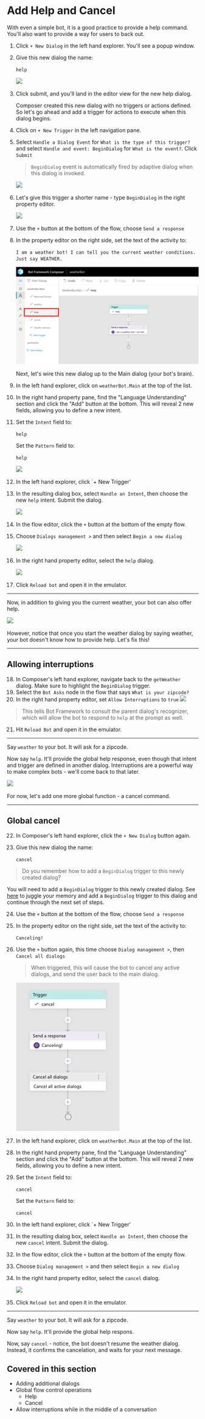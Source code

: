 # Add Help and Cancel

With even a simple bot, it is a good practice to provide a help command. You'll also want to provide a way for users to back out. 

1. Click `+ New Dialog` in the left hand explorer. You'll see a popup window.
2. Give this new dialog the name:

      `help`

   ![](./assets/04/help-dialog.png)

3. Click submit, and you'll land in the editor view for the new help dialog. 

   <a name="create-begin-dialog-trigger"></a>

   Composer created this new dialog with no triggers or actions defined. So let's go ahead and add a trigger for actions to execute when this dialog begins. 
4. Click on `+ New Trigger` in the left navigation pane. 
5. Select `Handle a Dialog Event` for `What is the type of this trigger?` and select `Handle and event: BeginDialog` for `What is the event?`. Click `Submit` 

   > `BeginDialog` event is automatically fired by adaptive dialog when this dialog is invoked.

   ![](./assets/02/begin-dialog-trigger.png)

6. Let's give this trigger a shorter name - type `BeginDialog` in the right property editor. 

   ![](./assets/02/begindialog-trigger.png) 

7. Use the `+` button at the bottom of the flow, choose `Send a response`
8. In the property editor on the right side, set the text of the activity to:

      `I am a weather bot! I can tell you the current weather conditions. Just say WEATHER.`

   ![](./assets/04/help.png)

   Next, let's wire this new dialog up to the Main dialog (your bot's brain).

9. In the left hand explorer, click on `weatherBot.Main` at the top of the list.
10. In the right hand property pane, find the "Language Understanding" section and click the "Add" button at the bottom. This will reveal 2 new fields, allowing you to define a new intent.
11. Set the `Intent` field to:

      `help`

      Set the `Pattern` field to: 

      `help`

      ![](./assets/04/help-intent.png)

12. In the left hand explorer, click `+ New Trigger'
13. In the resulting dialog box, select `Handle an Intent`, then choose the new `help` intent. Submit the dialog.

     ![](./assets/04/new-trigger.png) 

14. In the flow editor, click the `+` button at the bottom of the empty flow.
15. Choose `Dialogs management >` and then select `Begin a new dialog`

      ![](./assets/04/help-trigger-flow.png)

16. In the right hand property editor, select the `help` dialog.

      ![](./assets/04/help-props.png)

17. Click `Reload bot` and open it in the emulator.

----

Now, in addition to giving you the current weather, your bot can also offer help.

![](./assets/04/basic-help.gif)

However, notice that once you start the weather dialog by saying weather, your bot doesn't know how to provide help. Let's fix this!


---

## Allowing interruptions

18. In Composer's left hand explorer, navigate back to the `getWeather` dialog. Make sure to highlight the `BeginDialog` trigger.
19. Select the `Bot Asks` node in the flow that says `What is your zipcode?`
20. In the right hand property editor, set `Allow Interruptions` to `true`
   ![](./assets/04/interrupts.png)

   > This tells Bot Framework to consult the parent dialog's recognizer, which will allow the bot to respond to `help` at the prompt as well.

21. Hit `Reload Bot` and open it in the emulator.

---

Say `weather` to your bot.  It will ask for a zipcode.

Now say `help`. It'll provide the global help response, even though that intent and trigger are defined in another dialog. Interruptions are a powerful way to make complex bots - we'll come back to that later.

![](./assets/04/better-help.gif)

For now, let's add one more global function - a cancel command.

---

## Global cancel

22. In Composer's left hand explorer, click the `+ New Dialog` button again. 
23. Give this new dialog the name:

      `cancel`

> Do you remember how to add a `BeginDialog` trigger to this newly created dialog? 

You will need to add a `BeginDialog` trigger to this newly created dialog. See [here](#create-begin-dialog-trigger) to juggle your memory and add a `BeginDialog` trigger to this dialog and continue through the next set of steps.

24. Use the `+` button at the bottom of the flow, choose `Send a response`
25. In the property editor on the right side, set the text of the activity to:

      `Canceling!`

26. Use the `+` button again, this time choose `Dialog management >`, then `Cancel all dialogs`

      > When triggered, this will cause the bot to cancel any active dialogs, and send the user back to the main dialog.

      ![](./assets/04/cancel-flow.png) 

27. In the left hand explorer, click on `weatherBot.Main` at the top of the list.
28. In the right hand property pane, find the "Language Understanding" section and click the "Add" button at the bottom. This will reveal 2 new fields, allowing you to define a new intent.
29. Set the `Intent` field to:

      `cancel`

      Set the `Pattern` field to:

      `cancel`


30. In the left hand explorer, click `+ New Trigger'
31. In the resulting dialog box, select `Handle an Intent`, then choose the new `cancel` intent. Submit the dialog.
32. In the flow editor, click the `+` button at the bottom of the empty flow.
33. Choose `Dialog management >` and then select `Begin a new dialog`
34. In the right hand property editor, select the `cancel` dialog.

      ![](./assets/04/cancel-trigger.png) 

35. Click `Reload bot` and open it in the emulator.

---

Say `weather` to your bot.  It will ask for a zipcode.

Now say `help`. It'll provide the global help respons.

Now, say `cancel` - notice, the bot doesn't resume the weather dialog. Instead, it confirms the cancelation, and waits for your next message.


## Covered in this section
- Adding additional dialogs
- Global flow control operations
    - Help
    - Cancel
- Allow interruptions while in the middle of a conversation